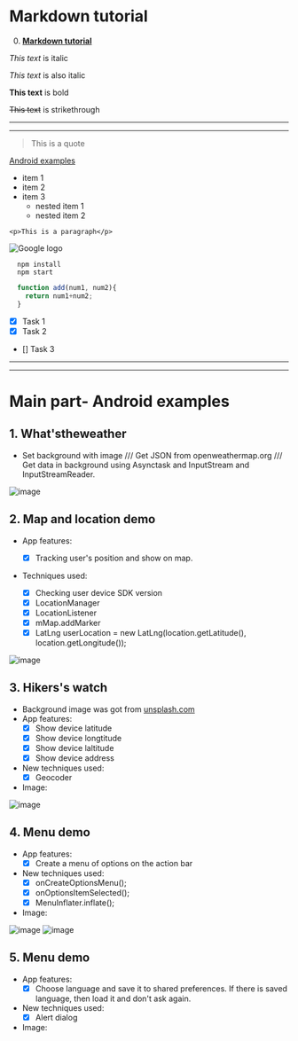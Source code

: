 # Markdown tutorial
0. **[Markdown tutorial](https://www.youtube.com/watch?v=HUBNt18RFbo)**

*This text* is italic 

_This text_ is also italic

__This text__ is bold
<!-- Strikethrough -->
~~This text~~ is strikethrough

<!-- Horizontal rule -->
---
___

<!-- Block quote -->
> This is a quote

<!-- Links -->
[Android examples](https://github.com/lvtute/Android-Examples)

<!-- UL -->
* item 1
* item 2
* item 3
  * nested item 1
  * nested item 2

<!-- Inline code block -->
`<p>This is a paragraph</p>`

<!-- Image -->
![Google logo](https://www.google.com/images/branding/googlelogo/1x/googlelogo_color_272x92dp.png)

<!-- Code blocks -->
```
  npm install
  npm start
```

```javascript
  function add(num1, num2){
    return num1+num2;
  }
```

<!-- Task lists -->
* [x] Task 1
* [x] Task 2
* [] Task 3


---
___
# Main part- Android examples
## 1. **What'stheweather**
  * Set background with image /// Get JSON from openweathermap.org /// Get data in background using Asynctask and InputStream and InputStreamReader. 

  
![image](https://user-images.githubusercontent.com/16172615/73701569-8a1c7a80-471c-11ea-9436-18eb4f488cba.png)

## 2. **Map and location demo**
  * App features:
 
    * [x] Tracking user's position and show on map.
   
  * Techniques used:
    
    * [x] Checking user device SDK version
    * [x] LocationManager
    * [x] LocationListener
    * [x] mMap.addMarker
    * [x] LatLng userLocation = new LatLng(location.getLatitude(), location.getLongitude());
    
  ![image](https://user-images.githubusercontent.com/16172615/74205687-fb26d980-4caa-11ea-82d7-e25bfa0ad8ed.png)


  ## 3. **Hikers's watch**
  * Background image was got from 
  [unsplash.com](https://unsplash.com/)
  * App features:
      * [x] Show device latitude
      * [x] Show device longtitude
      * [x] Show device laltitude
      * [x] Show device address
  * New techniques used:
      * [x] Geocoder

  * Image:

![image](https://user-images.githubusercontent.com/16172615/74294133-97b2af80-4d6f-11ea-8cc6-d6b18563eac4.png)

## 4. **Menu demo**
* App features:
  * [x] Create a menu of options on the action bar
* New techniques used:
  * [x] onCreateOptionsMenu();
  * [x] onOptionsItemSelected();
  * [x] MenuInflater.inflate();
  
* Image:

![image](https://user-images.githubusercontent.com/16172615/74557503-dc6a6080-4f92-11ea-9fbf-50d36af772e3.png) ![image](https://user-images.githubusercontent.com/16172615/74557576-00c63d00-4f93-11ea-93af-bbd5a49a19db.png)

## 5. **Menu demo**
* App features:
  * [x] Choose language and save it to shared preferences. If there is saved language, then load it and don't ask again.
* New techniques used:
  * [x] Alert dialog
  
* Image:

